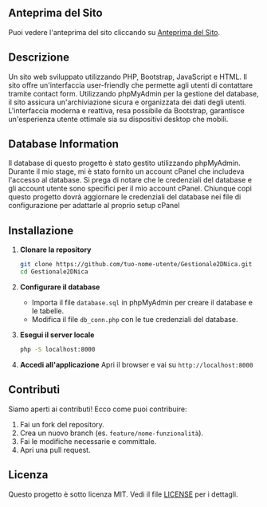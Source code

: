 ## Anteprima del Sito

Puoi vedere l'anteprima del sito cliccando su [Anteprima del Sito](preview.pdf).



## Descrizione

Un sito web sviluppato utilizzando PHP, Bootstrap, JavaScript e HTML. 
Il sito offre un'interfaccia user-friendly che permette agli utenti di contattare tramite contact form. Utilizzando phpMyAdmin per la gestione del database, il sito assicura un'archiviazione sicura e organizzata dei dati degli utenti.
L'interfaccia moderna e reattiva, resa possibile da Bootstrap, garantisce un'esperienza utente ottimale sia su dispositivi desktop che mobili.

## Database Information
Il database di questo progetto è stato gestito utilizzando phpMyAdmin. Durante il mio stage, mi è stato fornito un account cPanel che includeva l'accesso al database. Si prega di notare che le credenziali del database e gli account utente sono specifici per il mio account cPanel. Chiunque copi questo progetto dovrà aggiornare le credenziali del database nei file di configurazione per adattarle al proprio setup cPanel

## Installazione

1. **Clonare la repository**
    ```bash
    git clone https://github.com/tuo-nome-utente/Gestionale2DNica.git
    cd Gestionale2DNica
    ```

2. **Configurare il database**
   - Importa il file `database.sql` in phpMyAdmin per creare il database e le tabelle.
   - Modifica il file `db_conn.php` con le tue credenziali del database.

3. **Esegui il server locale**
    ```bash
    php -S localhost:8000
    ```

4. **Accedi all'applicazione**
    Apri il browser e vai su `http://localhost:8000`

## Contributi

Siamo aperti ai contributi! Ecco come puoi contribuire:
1. Fai un fork del repository.
2. Crea un nuovo branch (es. `feature/nome-funzionalità`).
3. Fai le modifiche necessarie e committale.
4. Apri una pull request.

## Licenza

Questo progetto è sotto licenza MIT. Vedi il file [LICENSE](LICENSE) per i dettagli.
